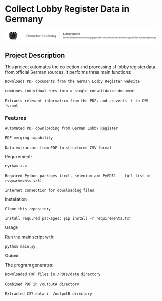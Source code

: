 # Collect Lobby Register Data in Germany
![Logo](./bundestag_register.png)

## Project Description

This project automates the collection and processing of lobby register data from official German sources. It performs three main functions:

    Downloads PDF documents from the German Lobby Register website

    Combines individual PDFs into a single consolidated document

    Extracts relevant information from the PDFs and converts it to CSV format

### Features

    Automated PDF downloading from German Lobby Register

    PDF merging capability

    Data extraction from PDF to structured CSV format

Requirements

    Python 3.x

    Required Python packages (incl. selenium and PyPDF2 -  full list in requirements.txt)

    Internet connection for downloading files

Installation

    Clone this repository

    Install required packages: pip install -r requirements.txt

Usage

Run the main script with:

``` python main.py ```

Output

The program generates:

    Downloaded PDF files in /PDFs/date directory

    Combined PDF in /outputA directory

    Extracted CSV data in /outputB directory
